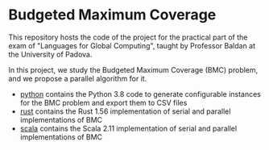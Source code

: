 # Budgeted Maximum Coverage

This repository hosts the code of the project for the practical part of the exam of "Languages for Global Computing",
taught by Professor Baldan at the University of Padova.

In this project, we study the Budgeted Maximum Coverage (BMC) problem, and we propose a parallel algorithm for it.

- [python](./python) contains the Python 3.8 code to generate configurable instances for the BMC problem and export them to CSV files
- [rust](./rust) contains the Rust 1.56 implementation of serial and parallel implementations of BMC
- [scala](./scala) contains the Scala 2.11 implementation of serial and parallel implementations of BMC
